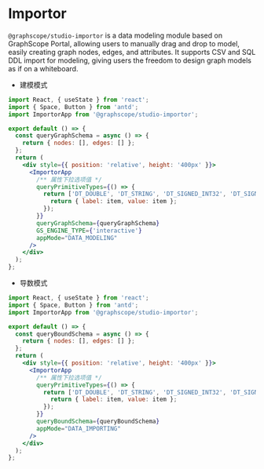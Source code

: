 # Importor

`@graphscope/studio-importor` is a data modeling module based on GraphScope Portal, allowing users to manually drag and drop to model, easily creating graph nodes, edges, and attributes. It supports CSV and SQL DDL import for modeling, giving users the freedom to design graph models as if on a whiteboard.

<InstallDependencies 
  npm='$ npm install @graphscope/studio-importor' 
  yarn='$ yarn add @graphscope/studio-importor' 
  pnpm='$ pnpm install @graphscope/studio-importor' 
/>
</InstallDependencies>

- 建模模式

```jsx
import React, { useState } from 'react';
import { Space, Button } from 'antd';
import ImportorApp from '@graphscope/studio-importor';

export default () => {
  const queryGraphSchema = async () => {
    return { nodes: [], edges: [] };
  };
  return (
    <div style={{ position: 'relative', height: '400px' }}>
      <ImportorApp
        /** 属性下拉选项值 */
        queryPrimitiveTypes={() => {
          return ['DT_DOUBLE', 'DT_STRING', 'DT_SIGNED_INT32', 'DT_SIGNED_INT64'].map(item => {
            return { label: item, value: item };
          });
        }}
        queryGraphSchema={queryGraphSchema}
        GS_ENGINE_TYPE={'interactive'}
        appMode="DATA_MODELING"
      />
    </div>
  );
};
```

- 导数模式

```jsx
import React, { useState } from 'react';
import { Space, Button } from 'antd';
import ImportorApp from '@graphscope/studio-importor';

export default () => {
  const queryBoundSchema = async () => {
    return { nodes: [], edges: [] };
  };
  return (
    <div style={{ position: 'relative', height: '400px' }}>
      <ImportorApp
        /** 属性下拉选项值 */
        queryPrimitiveTypes={() => {
          return ['DT_DOUBLE', 'DT_STRING', 'DT_SIGNED_INT32', 'DT_SIGNED_INT64'].map(item => {
            return { label: item, value: item };
          });
        }}
        queryBoundSchema={queryBoundSchema}
        appMode="DATA_IMPORTING"
      />
    </div>
  );
};
```
